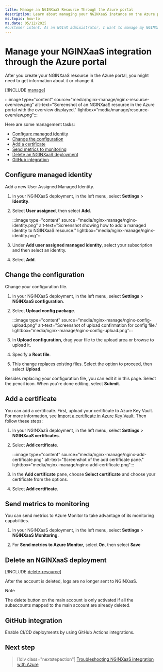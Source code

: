 ```yaml
---
title: Manage an NGINXaaS Resource Through the Azure portal
description: Learn about managing your NGINXaaS instance on the Azure portal, including configuring managed identities, adding certificates, and sending metrics to Azure Monitor.
ms.topic: how-to
ms.date: 05/12/2025
#customer intent: As an NGInX administrator, I want to manage my NGINXaaS instance by using the Azure portal.
---
```


# Manage your NGINXaaS integration through the Azure portal

After you create your NGINXaaS resource in the Azure portal, you might need to get information about it or change it.

[!INCLUDE [manage](../includes/manage.md)]

:::image type="content" source="media/nginx-manage/nginx-resource-overview.png" alt-text="Screenshot of an NGINXaaS resource in the Azure portal with the overview displayed." lightbox="media/manage/resource-overview.png":::

Here are some management tasks:

- [Configure managed identity](#configure-managed-identity)
- [Change the configuration](#change-the-configuration)
- [Add a certificate](#add-a-certificate)
- [Send metrics to monitoring](#send-metrics-to-monitoring)
- [Delete an NGINXaaS deployment](#delete-an-nginxaas-deployment)
- [GitHub integration](#github-integration)

## Configure managed identity

Add a new User Assigned Managed Identity.

1. In your NGINXaaS deployment, in the left menu, select **Settings** > **Identity**.

1. Select **User assigned**, then select **Add**.

   :::image type="content" source="media/nginx-manage/nginx-identity.png" alt-text="Screenshot showing how to add a managed identity to NGINXaaS resource." lightbox="media/nginx-manage/nginx-identity.png":::

1. Under **Add user assigned managed identity**, select your subscription and then select an identity.

1. Select **Add**.

## Change the configuration

Change your configuration file.

1. In your NGINXaaS deployment, in the left menu, select **Settings** > **NGINXaaS configuration**.

1. Select **Upload config package**.

   :::image type="content" source="media/nginx-manage/nginx-config-upload.png" alt-text="Screenshot of upload confirmation for config file." lightbox="media/nginx-manage/nginx-config-upload.png":::

1. In **Upload configuration**, drag your file to the upload area or browse to upload it.

1. Specify a **Root file**.

1. This change replaces existing files. Select the option to proceed, then select **Upload**.

Besides replacing your configuration file, you can edit it in this page. Select the pencil icon. When you're done editing, select **Submit**.

## Add a certificate

You can add a certificate. First, upload your certificate to Azure Key Vault. For more information, see [Import a certificate in Azure Key Vault](/azure/key-vault/certificates/tutorial-import-certificate). Then follow these steps:

1. In your NGINXaaS deployment, in the left menu, select **Settings** > **NGINXaaS certificates**.

1. Select **Add certificate**.

   :::image type="content" source="media/nginx-manage/nginx-add-certificate.png" alt-text="Screenshot of the add certificate pane." lightbox="media/nginx-manage/nginx-add-certificate.png":::

1. In the **Add certificate** pane, choose **Select certificate** and choose your certificate from the options.

1. Select **Add certificate**.

## Send metrics to monitoring

You can send metrics to Azure Monitor to take advantage of its monitoring capabilities.

1. In your NGINXaaS deployment, in the left menu, select **Settings** > **NGINXaaS Monitoring**.

1. For **Send metrics to Azure Monitor**, select **On**, then select **Save**

## Delete an NGINXaaS deployment

[!INCLUDE [delete-resource](../includes/delete-resource.md)]

After the account is deleted, logs are no longer sent to NGINXaaS.

> [!NOTE]
> The delete button on the main account is only activated if all the subaccounts mapped to the main account are already deleted.

## GitHub integration

Enable CI/CD deployments by using GitHub Actions integrations.

## Next step

> [!div class="nextstepaction"]
> [Troubleshooting NGINXaaS integration with Azure](troubleshoot.md)
